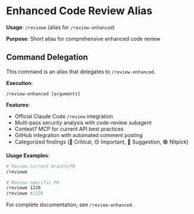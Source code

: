 # Enhanced Code Review Alias

**Usage**: `/reviewe` (alias for `/review-enhanced`)

**Purpose**: Short alias for comprehensive enhanced code review

## Command Delegation

This command is an alias that delegates to `/review-enhanced`. 

**Execution**: 
```
/review-enhanced [arguments]
```

**Features**:
- Official Claude Code `/review` integration
- Multi-pass security analysis with code-review subagent  
- Context7 MCP for current API best practices
- GitHub integration with automated comment posting
- Categorized findings (🔴 Critical, 🟡 Important, 🔵 Suggestion, 🟢 Nitpick)

**Usage Examples**:
```bash
# Review current branch/PR
/reviewe

# Review specific PR
/reviewe 1226
/reviewe #1226
```

For complete documentation, see `/review-enhanced`.